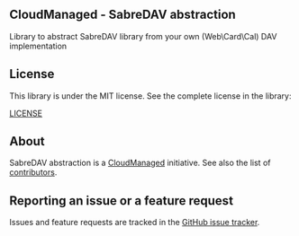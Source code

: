 CloudManaged - SabreDAV abstraction
---

Library to abstract SabreDAV library from your own (Web\Card\Cal) DAV implementation

## License

This library is under the MIT license. See the complete license in the library:

[LICENSE](https://github.com/CloudManaged/sabredav-abstraction/LICENSE)

## About

SabreDAV abstraction is a [CloudManaged](https://github.com/CloudManaged) initiative.
See also the list of [contributors](https://github.com/CloudManaged/sabredav-abstraction/graphs/contributors).

## Reporting an issue or a feature request

Issues and feature requests are tracked in the [GitHub issue tracker](https://github.com/CloudManaged/sabredav-abstraction/issues).